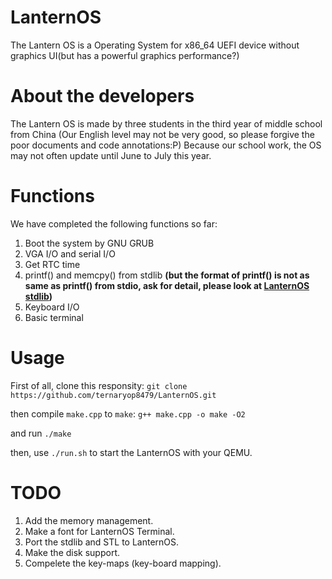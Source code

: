 # LanternOS
The Lantern OS is a Operating System for x86_64 UEFI device without graphics UI(but has a powerful graphics performance?)

# About the developers
The Lantern OS is made by three students in the third year of middle school from China (Our English level may not be very good, so please forgive the poor documents and code annotations:P)
Because our school work, the OS may not often update until June to July this year.

# Functions
We have completed the following functions so far:
1. Boot the system by GNU GRUB
2. VGA I/O and serial I/O
3. Get RTC time
4. printf() and memcpy() from stdlib **(but the format of printf() is not as same as printf() from stdio, ask for detail, please look at [LanternOS stdlib](doc/LanternOS_stdlib.md))**
5. Keyboard I/O
6. Basic terminal

# Usage
First of all, clone this responsity:
`git clone https://github.com/ternaryop8479/LanternOS.git`

then compile `make.cpp` to `make`:
`g++ make.cpp -o make -O2`

and run `./make`

then, use `./run.sh` to start the LanternOS with your QEMU.

# TODO
1. Add the memory management.
2. Make a font for LanternOS Terminal.
3. Port the stdlib and STL to LanternOS.
4. Make the disk support.
5. Compelete the key-maps (key-board mapping).
